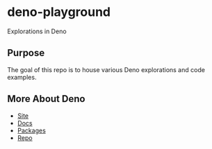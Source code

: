 # deno-playground
Explorations in Deno

## Purpose
The goal of this repo is to house various Deno explorations and code examples. 

## More About Deno
- [Site](https://deno.land)
- [Docs]()
- [Packages]()
- [Repo]()
